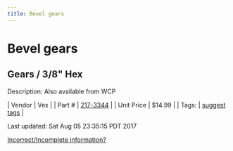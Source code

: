 ```yaml
---
title: Bevel gears
---
```


# Bevel gears
## Gears / 3/8" Hex
Description: 	Also available from WCP 

| Vendor | Vex | 
| Part # | [217-3344](http://www.vexrobotics.com/vexpro/motion/vexpro-gears/217-3344.html) | 
| Unit Price | $14.99 | 
| Tags: | [suggest tags](https://docs.google.com/forms/d/e/1FAIpQLSeWyY8v3RgOty-MyWmh9U0iivNYN_molChYyS-0U-o-kOAv_g/viewform) | 

Last updated: Sat Aug 05 23:35:15 PDT 2017

 [Incorrect/Incomplete information?](https://docs.google.com/forms/d/e/1FAIpQLSeWyY8v3RgOty-MyWmh9U0iivNYN_molChYyS-0U-o-kOAv_g/viewform)
